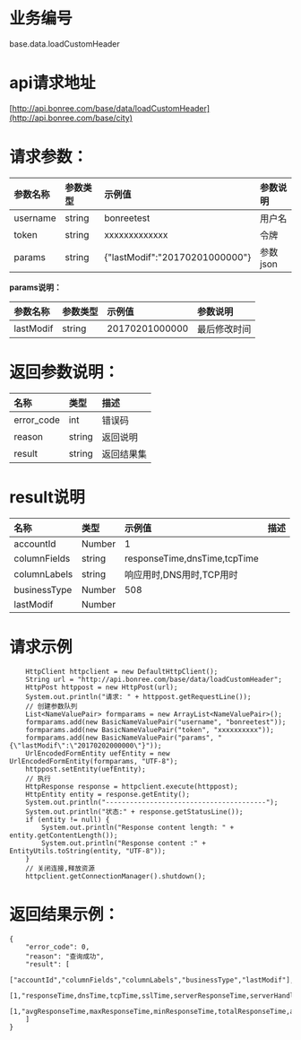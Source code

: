# 业务编号

base.data.loadCustomHeader

# api请求地址

[http://api.bonree.com/base/data/loadCustomHeader](http://api.bonree.com/base/city)

# 请求参数：

| 参数名称 | 参数类型 | 示例值 | 参数说明 |
| :--- | :--- | :--- | :--- |
| username | string | bonreetest | 用户名 |
| token | string | xxxxxxxxxxxxx | 令牌 |
| params | string | {"lastModif":"20170201000000"} | 参数json |

**params说明：**

| 参数名称 | 参数类型 | 示例值 | 参数说明 |
| :--- | :--- | :--- | :--- |
| lastModif | string | 20170201000000 | 最后修改时间 |

# 返回参数说明：

| 名称 | 类型 | 描述 |
| :--- | :--- | :--- |
| error\_code | int | 错误码 |
| reason | string | 返回说明 |
| result | string | 返回结果集 |

# result说明

| 名称 | 类型 | 示例值 | 描述 |
| :--- | :--- | :--- | :--- |
| accountId | Number | 1 |  |
| columnFields | string | responseTime,dnsTime,tcpTime |  |
| columnLabels | string | 响应用时,DNS用时,TCP用时 |  |
| businessType | Number | 508 |  |
| lastModif | Number |  |  |

# 请求示例

```
    HttpClient httpclient = new DefaultHttpClient();
    String url = "http://api.bonree.com/base/data/loadCustomHeader";
    HttpPost httppost = new HttpPost(url);
    System.out.println("请求: " + httppost.getRequestLine());
    // 创建参数队列
    List<NameValuePair> formparams = new ArrayList<NameValuePair>();
    formparams.add(new BasicNameValuePair("username", "bonreetest"));
    formparams.add(new BasicNameValuePair("token", "xxxxxxxxxx"));
    formparams.add(new BasicNameValuePair("params", "{\"lastModif\":\"20170202000000\"}"));
    UrlEncodedFormEntity uefEntity = new UrlEncodedFormEntity(formparams, "UTF-8");
    httppost.setEntity(uefEntity);
    // 执行
    HttpResponse response = httpclient.execute(httppost);
    HttpEntity entity = response.getEntity();
    System.out.println("----------------------------------------");
    System.out.println("状态:" + response.getStatusLine());
    if (entity != null) {
        System.out.println("Response content length: " + entity.getContentLength());
        System.out.println("Response content :" + EntityUtils.toString(entity, "UTF-8"));
    }
    // 关闭连接,释放资源
    httpclient.getConnectionManager().shutdown();
```

# 返回结果示例：

```
{
    "error_code": 0,
    "reason": "查询成功",
    "result": [
        ["accountId","columnFields","columnLabels","businessType","lastModif"],
        [1,"responseTime,dnsTime,tcpTime,sslTime,serverResponseTime,serverHandleTime,requestUrl,monitorTime",null,508,"20170321101456"],
        [1,"avgResponseTime,maxResponseTime,minResponseTime,totalResponseTime,avgServerHandleTime,requestCount,perminRequestCount,slowRequestCount,slowSpeedRate,roleSplit,domain",null,507,"20170321101506"]
    ]
}
```



